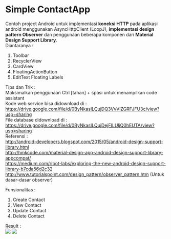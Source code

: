 # Simple ContactApp
Contoh project Android untuk implementasi <b>koneksi HTTP</b> pada aplikasi android menggunakan AsyncHttpClient (LoopJ), <b>implementasi design pattern Observer</b> dan penggunaan beberapa komponen dari <b>Material Design Support Library</b>. <br>
Diantaranya :<br>
1.	Toolbar<br>
2.	RecyclerView<br>
3.	CardView<br>
4.	FloatingActionButton<br>
5.	EditText Floating Labels<br>


Tips dan Trik : <br>
Maksimalkan penggunaan Ctrl [tahan] + spasi untuk menampilkan code assistant<br>
Kode web service bisa didownload di : https://drive.google.com/file/d/0ByNkasILQujDQ3VvVlZGRFJFU3c/view?usp=sharing <br>
File database didownload di : https://drive.google.com/file/d/0ByNkasILQujDejFILUljQ0hEUTA/view?usp=sharing <br>
Referensi : <br>
http://android-developers.blogspot.com/2015/05/android-design-support-library.html<br>
http://hmkcode.com/material-design-app-android-design-support-library-appcompat/<br>
https://medium.com/ribot-labs/exploring-the-new-android-design-support-library-b7cda56d2c32 <br>
http://www.tutorialspoint.com/design_pattern/observer_pattern.htm (Untuk dasar-dasar observer)<br>

Funsionalitas :<br>
1.	Create Contact<br>
2.	View Contact<br>
3.	Update Contact<br>
4.	Delete Contact<br>

Result : <br>
<img src="https://lh4.googleusercontent.com/ycSdtJfHpqTIskS4E6aIQYz0B5ektj6SC195_QmR2MhuoUo8mUK0Vq2__NS6dnmpVYCxXmRcdVtErrA=w1342-h523-rw"/> <img src="https://lh3.googleusercontent.com/uIjY2ohfcIeDVr0-3AdVLhFIBYBTZxhtk-XqgeFe4TS-7bYM-q-a049cJCILK713UENLiQFq8VAOjOk=w1342-h523-rw"/>

